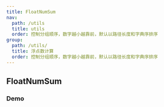 ```yaml
---
title: FloatNumSum
nav:
  path: /utils
  title: utils
  order: 控制分组顺序，数字越小越靠前，默认以路径长度和字典序排序
group:
  path: /utils/
  title: 浮点数计算
  order: 控制分组顺序，数字越小越靠前，默认以路径长度和字典序排序
---
```


## FloatNumSum

### Demo

<code src="./FloatNumSum.tsx" title='浮点数的求和' desc='浮点数的求和,sumFloatNum方法不支持进位'></code>
